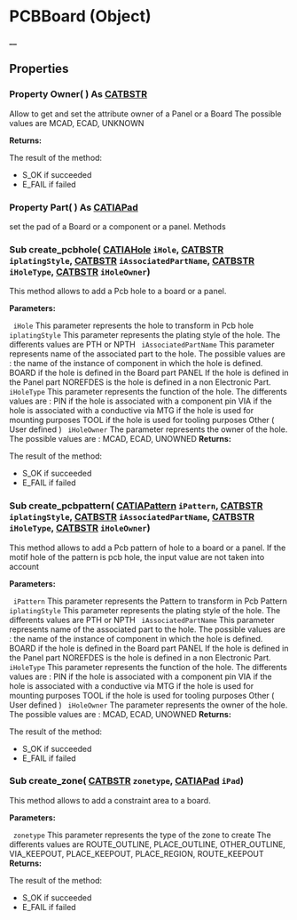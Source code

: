 # PCBBoard (Object)

**__**

## Properties

### Property **Owner**( ) As [CATBSTR](../System/typedef_CATBSTR_8129.md)

Allow to get and set the attribute owner of a Panel or a Board The possible values are MCAD, ECAD, UNKNOWN

**Returns:**

The result of the method:
  * S_OK if succeeded
  * E_FAIL if failed

### Property **Part**( ) As [CATIAPad](../PartInterfaces/interface_Pad_1979.md)

set the pad of a Board or a component or a panel.  Methods

### Sub **create_pcbhole**( [CATIAHole](../PartInterfaces/interface_Hole_3612.md)  `iHole`,  [CATBSTR](../System/typedef_CATBSTR_8129.md)  `iplatingStyle`,  [CATBSTR](../System/typedef_CATBSTR_8129.md)  `iAssociatedPartName`,  [CATBSTR](../System/typedef_CATBSTR_8129.md)  `iHoleType`,  [CATBSTR](../System/typedef_CATBSTR_8129.md)  `iHoleOwner`)

This method allows to add a Pcb hole to a board or a panel.

**Parameters:**

` iHole`      This parameter represents the hole to transform in Pcb hole
` iplatingStyle`      This parameter represents the plating style of the hole. The differents values are PTH or NPTH
` iAssociatedPartName`      This parameter represents name of the associated part to the hole. The possible values are : the name of the instance of component in which the hole is defined. BOARD if the hole is defined in the Board part PANEL If the hole is defined in the Panel part NOREFDES is the hole is defined in a non Electronic Part.
` iHoleType`      This parameter represents the function of the hole. The differents values are : PIN if the hole is associated with a component pin VIA if the hole is associated with a conductive via MTG if the hole is used for mounting purposes TOOL if the hole is used for tooling purposes Other ( User defined )
` iHoleOwner`      The parameter represents the owner of the hole. The possible values are : MCAD, ECAD, UNOWNED
**Returns:**

The result of the method:
  * S_OK if succeeded
  * E_FAIL if failed

### Sub **create_pcbpattern**( [CATIAPattern](../PartInterfaces/interface_Pattern_11228.md)  `iPattern`,  [CATBSTR](../System/typedef_CATBSTR_8129.md)  `iplatingStyle`,  [CATBSTR](../System/typedef_CATBSTR_8129.md)  `iAssociatedPartName`,  [CATBSTR](../System/typedef_CATBSTR_8129.md)  `iHoleType`,  [CATBSTR](../System/typedef_CATBSTR_8129.md)  `iHoleOwner`)

This method allows to add a Pcb pattern of hole to a board or a panel. If the motif hole of the pattern is pcb hole, the input value are not taken into account

**Parameters:**

` iPattern`      This parameter represents the Pattern to transform in Pcb Pattern
` iplatingStyle`      This parameter represents the plating style of the hole. The differents values are PTH or NPTH
` iAssociatedPartName`      This parameter represents name of the associated part to the hole. The possible values are : the name of the instance of component in which the hole is defined. BOARD if the hole is defined in the Board part PANEL If the hole is defined in the Panel part NOREFDES is the hole is defined in a non Electronic Part.
` iHoleType`      This parameter represents the function of the hole. The differents values are : PIN if the hole is associated with a component pin VIA if the hole is associated with a conductive via MTG if the hole is used for mounting purposes TOOL if the hole is used for tooling purposes Other ( User defined )
` iHoleOwner`      The parameter represents the owner of the hole. The possible values are : MCAD, ECAD, UNOWNED
**Returns:**

The result of the method:
  * S_OK if succeeded
  * E_FAIL if failed

### Sub **create_zone**( [CATBSTR](../System/typedef_CATBSTR_8129.md)  `zonetype`,  [CATIAPad](../PartInterfaces/interface_Pad_1979.md)  `iPad`)

This method allows to add a constraint area to a board.

**Parameters:**

` zonetype`      This parameter represents the type of the zone to create The differents values are ROUTE_OUTLINE, PLACE_OUTLINE, OTHER_OUTLINE, VIA_KEEPOUT, PLACE_KEEPOUT, PLACE_REGION, ROUTE_KEEPOUT
**Returns:**

The result of the method:
  * S_OK if succeeded
  * E_FAIL if failed